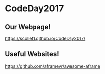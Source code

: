# CodeDay2017

## Our Webpage!

https://scollet1.github.io/CodeDay2017/

## Useful Websites!

https://github.com/aframevr/awesome-aframe
